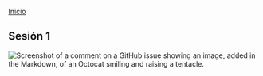 <!-- No borrar o modificar -->
[Inicio](./index.md)

## Sesión 1 

![Screenshot of a comment on a GitHub issue showing an image, added in the Markdown, of an Octocat smiling and raising a tentacle.](https://myoctocat.com/assets/images/base-octocat.svg)

<!-- Su documentación aquí -->






